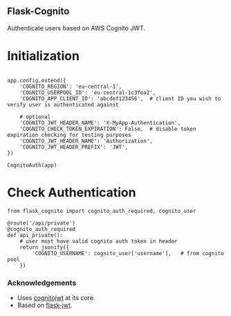 Flask-Cognito
-------------

Authenticate users based on AWS Cognito JWT.


# Initialization
```python3

app.config.extend({
    'COGNITO_REGION': 'eu-central-1',
    'COGNITO_USERPOOL_ID': 'eu-central-1c3fea2',
    'COGNITO_APP_CLIENT_ID': 'abcdef123456',  # client ID you wish to verify user is authenticated against

    # optional
    'COGNITO_JWT_HEADER_NAME': 'X-MyApp-Authentication',
    'COGNITO_CHECK_TOKEN_EXPIRATION': False,  # disable token expiration checking for testing purposes
    'COGNITO_JWT_HEADER_NAME': 'Authorization',
    'COGNITO_JWT_HEADER_PREFIX': 'JWT',
})

CognitoAuth(app)
```

# Check Authentication
```python3
from flask_cognito import cognito_auth_required, cognito_user

@route('/api/private')
@cognito_auth_required
def api_private():
    # user must have valid cognito auth token in header
    return jsonify({
        'COGNITO_USERNAME': cognito_user['username'],   # from cognito pool
    })
```


### Acknowledgements
* Uses [cognitojwt](https://github.com/borisrozumnuk/cognitojwt) at its core.
* Based on [flask-jwt](https://github.com/mattupstate/flask-jwt/).
